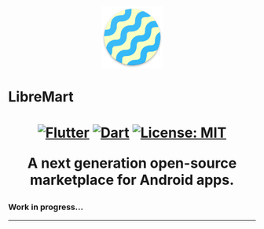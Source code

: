 <p align="center">
<img src="https://raw.githubusercontent.com/libremart/android/devel/android/app/src/main/res/mipmap-xxxhdpi/ic_launcher.png" height="125" alt="mason logo" />
<h1>LibreMart<h1/>
</p>

<p align="center">
<a href="https://flutter.dev/"><img src="https://img.shields.io/badge/Flutter-%2302569B.svg?style=flat&logo=Flutter&logoColor=white" alt="Flutter"></a>
<a href="https://http://dart.dev/"><img src="https://img.shields.io/badge/dart-%230175C2.svg?style=flat&logo=dart&logoColor=white" alt="Dart"></a>
<a href="https://opensource.org/licenses/MIT"><img src="https://img.shields.io/badge/license-MIT-purple.svg" alt="License: MIT"></a>
</p>

<p align="center">
A next generation open-source marketplace for Android apps. 
</p>

### Work in progress...
---